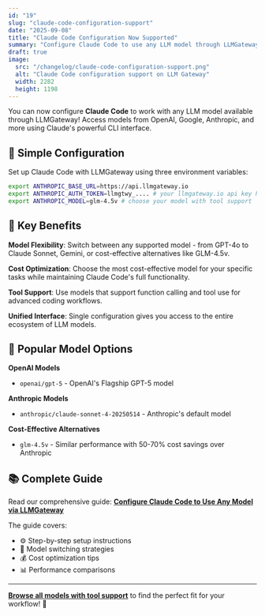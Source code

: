 ```yaml
---
id: "19"
slug: "claude-code-configuration-support"
date: "2025-09-08"
title: "Claude Code Configuration Now Supported"
summary: "Configure Claude Code to use any LLM model through LLMGateway's unified API with simple environment variable setup."
draft: true
image:
  src: "/changelog/claude-code-configuration-support.png"
  alt: "Claude Code configuration support on LLM Gateway"
  width: 2282
  height: 1198
---
```


You can now configure **Claude Code** to work with any LLM model available through LLMGateway! Access models from OpenAI, Google, Anthropic, and more using Claude's powerful CLI interface.

## 🔧 Simple Configuration

Set up Claude Code with LLMGateway using three environment variables:

```bash
export ANTHROPIC_BASE_URL=https://api.llmgateway.io
export ANTHROPIC_AUTH_TOKEN=llmgtwy_.... # your llmgateway.io api key here
export ANTHROPIC_MODEL=glm-4.5v # choose your model with tool support
```

## 🚀 Key Benefits

**Model Flexibility**: Switch between any supported model - from GPT-4o to Claude Sonnet, Gemini, or cost-effective alternatives like GLM-4.5v.

**Cost Optimization**: Choose the most cost-effective model for your specific tasks while maintaining Claude Code's full functionality.

**Tool Support**: Use models that support function calling and tool use for advanced coding workflows.

**Unified Interface**: Single configuration gives you access to the entire ecosystem of LLM models.

## 🎯 Popular Model Options

**OpenAI Models**

- `openai/gpt-5` - OpenAI's Flagship GPT-5 model

**Anthropic Models**

- `anthropic/claude-sonnet-4-20250514` - Anthropic's default model

**Cost-Effective Alternatives**

- `glm-4.5v` - Similar performance with 50-70% cost savings over Anthropic

## 📚 Complete Guide

Read our comprehensive guide: **[Configure Claude Code to Use Any Model via LLMGateway](/blog/how-to-configure-claude-code-with-llmgateway)**

The guide covers:

- ⚙️ Step-by-step setup instructions
- 🔄 Model switching strategies
- 💰 Cost optimization tips
- 📊 Performance comparisons

---

**[Browse all models with tool support](https://llmgateway.io/models?filters=1&tools=true)** to find the perfect fit for your workflow! 🚀
